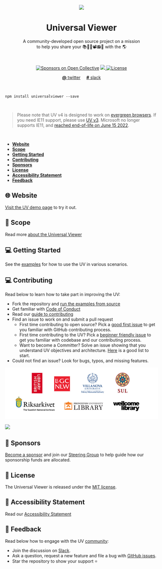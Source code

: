 <p align="center">
<img src="https://avatars0.githubusercontent.com/u/9430521" style="width: 150px;" />
<h1 align="center" style="width: 60%; margin-left: auto; margin-right: auto;">Universal Viewer</h1>
<p align="center">
A community-developed open source project on a mission<br/> to help you share your 📚📜📰📽️📻🗿 with the 🌎
</p>
</p>
<br/>
<p align="center">
<a href="#-sponsors"><img src="https://camo.githubusercontent.com/db8439fd8526d52fbc36437f988d0d8d8dd6913a/68747470733a2f2f6f70656e636f6c6c6563746976652e636f6d2f756e6976657273616c7669657765722f73706f6e736f72732f62616467652e737667" alt="Sponsors on Open Collective" data-canonical-src="https://opencollective.com/universalviewer/sponsors/badge.svg" style="max-width:100%;" /></a>
<a href="https://app.netlify.com/sites/uv/deploys">
<img src="https://api.netlify.com/api/v1/badges/91dc58e8-49dd-495f-98bb-84570a0edb7c/deploy-status" />
</a>
<a href="https://github.com/UniversalViewer/universalviewer/blob/master/LICENSE.txt"><img src="https://camo.githubusercontent.com/e80e20b31b4af7da8580f68d415779d250eee229/68747470733a2f2f696d672e736869656c64732e696f2f6e706d2f6c2f74687265652e737667" alt="License" data-canonical-src="https://img.shields.io/npm/l/universalviewer.svg" style="max-width:100%;"></a>
</p>

<p align="center">
    <a href="https://twitter.com/universalviewer"><strong>@</strong> twitter</a>&nbsp;&nbsp;&nbsp;&nbsp;
<a href="https://docs.google.com/forms/d/e/1FAIpQLSeHLD0kng5aXvGFsNN_tJGsZMTnp08Hv2F6kdGsJRb6bT0NWw/viewform" rel="nofollow"><strong>#</strong> slack</a>
</p>

<br/>

    npm install universalviewer --save

<br/>
    
> Please note that UV v4 is designed to work on [evergreen browsers](https://www.w3.org/2001/tag/doc/evergreen-web/). If you need IE11 support, please use [UV v3](https://github.com/UniversalViewer/universalviewer/tree/v3).
> Microsoft no longer supports IE11, and [reached end-of-life on June 15 2022](https://blogs.windows.com/windowsexperience/2021/05/19/the-future-of-internet-explorer-on-windows-10-is-in-microsoft-edge/).



<br/>

- [**Website**](#-website)
- [**Scope**](#-scope)
- [**Getting Started**](#-getting-started)
- [**Contributing**](#-contributing)
- [**Sponsors**](#-sponsors)
- [**License**](#-license)
- [**Accessibility Statement**](#-accessibility-statement)
- [**Feedback**](#-feedback)

## 🌐 Website

[Visit the UV demo page](https://uv.netlify.app) to try it out.

## 📖 Scope

Read more [about the Universal Viewer](https://github.com/UniversalViewer/universalviewer/wiki/About)

## 💻 Getting Started

See the [examples](https://github.com/UniversalViewer/universalviewer/wiki/UV-Examples) for how to use the UV in various scenarios.

## 💻 Contributing

Read below to learn how to take part in improving the UV:

- Fork the repository and [run the examples from source](#getting-started)
- Get familiar with [Code of Conduct](CODE_OF_CONDUCT.md)
- Read our [guide to contributing](CONTRIBUTING.md)
- Find an issue to work on and submit a pull request
  - First time contributing to open source? Pick a [good first issue](https://github.com/universalviewer/universalviewer/labels/good%20first%20issue) to get you familiar with GitHub contributing process.
  - First time contributing to the UV? Pick a [beginner friendly issue](https://github.com/universalviewer/universalviewer/labels/beginners) to get you familiar with codebase and our contributing process.
  - Want to become a Committer? Solve an issue showing that you understand UV objectives and architecture. [Here](https://github.com/universalviewer/universalviewer/labels/help%20wanted) is a good list to start.
- Could not find an issue? Look for bugs, typos, and missing features.

![Contributors](https://raw.githubusercontent.com/UniversalViewer/assets/master/contributors.jpg "Contributors")

<a href="https://github.com/UniversalViewer/universalviewer/graphs/contributors"><img src="https://opencollective.com/universalviewer/contributors.svg?width=890&button=false" /></a>

## 🏅 Sponsors

[Become a sponsor](https://opencollective.com/universalviewer#sponsor) and join our [Steering Group](https://github.com/UniversalViewer/universalviewer/wiki/Steering-Group) to help guide how our sponsorship funds are allocated.

## 📖 License

The Universal Viewer is released under the [MIT license](https://github.com/UniversalViewer/universalviewer/blob/master/LICENSE.txt).

## 📖 Accessibility Statement

Read our [Accessibility Statement](https://github.com/UniversalViewer/universalviewer/wiki/Accessibility-Statement-for-the-Universal-Viewer)

## 📣 Feedback

Read below how to engage with the UV [community](COMMUNITY_TEAM.md):

- Join the discussion on [Slack](http://universalviewer.io/#contact).
- Ask a question, request a new feature and file a bug with [GitHub issues](https://github.com/universalviewer/universalviewer/issues/new).
- Star the repository to show your support ⭐

